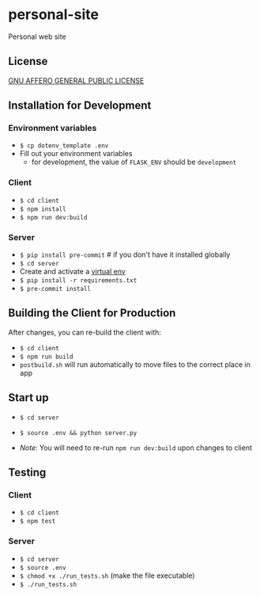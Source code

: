 # personal-site

Personal web site

## License

[GNU AFFERO GENERAL PUBLIC LICENSE](COPYING)

## Installation for Development

### Environment variables

- `$ cp dotenv_template .env`
- Fill out your environment variables
  - for development, the value of `FLASK_ENV` should be `development`

### Client

- `$ cd client`
- `$ npm install`
- `$ npm run dev:build`

### Server

- `$ pip install pre-commit` # if you don't have it installed globally
- `$ cd server`
- Create and activate a [virtual env](https://virtualenv.pypa.io/en/stable/)
- `$ pip install -r requirements.txt`
- `$ pre-commit install`

## Building the Client for Production

After changes, you can re-build the client with:

- `$ cd client`
- `$ npm run build`
- `postbuild.sh` will run automatically to move files to the correct place in app

## Start up

- `$ cd server`
- `$ source .env && python server.py`

- _Note_: You will need to re-run `npm run dev:build` upon changes to client

## Testing

### Client

- `$ cd client`
- `$ npm test`

### Server

- `$ cd server`
- `$ source .env`
- `$ chmod +x ./run_tests.sh` (make the file executable)
- `$ ./run_tests.sh`

